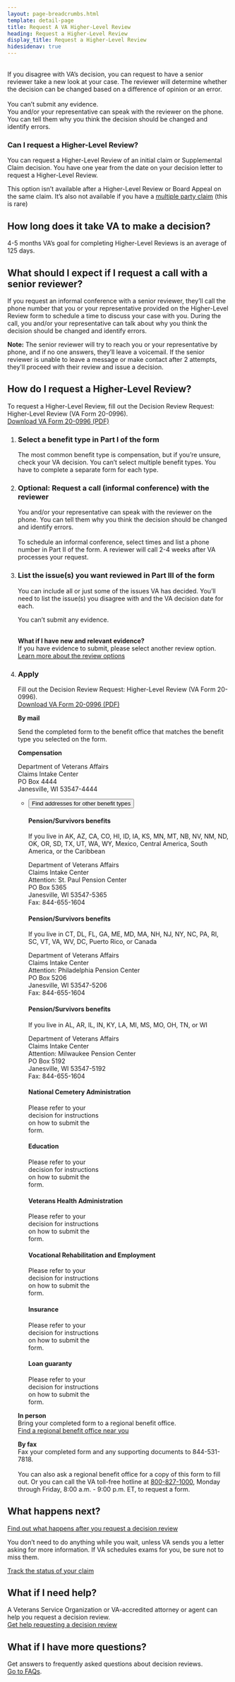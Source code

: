 ```yaml
---
layout: page-breadcrumbs.html
template: detail-page
title: Request A VA Higher-Level Review
heading: Request a Higher-Level Review
display_title: Request a Higher-Level Review
hidesidenav: true
---
```

<br>
<div itemprop="description" class="va-introtext">
If you disagree with VA’s decision, you can request to have a senior reviewer take a new look at your case. The reviewer will determine whether the decision can be changed based on a difference of opinion or an error.
</div>
<br>
<div class ="vads-u-display--flex vads-u-margin-y--1">
  <div class="vads-u-flex--auto">
    <span class="heading-level-3 vads-u-margin-right--1p5"><i class="fas fa-ban"></i></span>
  </div>
  <div class="vads-u-flex--1">
      You can’t submit any evidence.
  </div>
</div>
<div class ="vads-u-display--flex vads-u-margin-y--1">
  <div class="vads-u-flex--auto">
    <span class="heading-level-3 vads-u-margin-right--1p5"><i class="fas fa-phone"></i></span>
  </div>
  <div class="vads-u-flex--1">
    You and/or your representative can speak with the reviewer on the phone. You can tell them why you think the decision should be changed and identify errors.
  </div>
</div>

<div class="feature" markdown="0">

### Can I request a Higher-Level Review?

You can request a Higher-Level Review of an initial claim or Supplemental Claim decision. You have one year from the date on your decision letter to request a Higher-Level Review. <br>

This option isn’t available after a Higher-Level Review or Board Appeal on the same claim. It’s also not available if you have a [multiple party claim](/decision-reviews/multiple-party-claims/) (this is rare)
</div>

## How long does it take VA to make a decision?
<div class="card information">
  <span class="number"><span class="heading-level-3"><i class="far fa-clock vads-u-margin-right--1p5"></i>4-5 months</span></span>
  <span class="description">VA’s goal for completing Higher-Level Reviews is an average of 125 days.</span>
</div>

## What should I expect if I request a call with a senior reviewer?

If you request an informal conference with a senior reviewer, they’ll call the phone number that you or your representative provided on the Higher-Level Review form to schedule a time to discuss your case with you. During the call, you and/or your representative can talk about why you think the decision should be changed and identify errors.

**Note:** The senior reviewer will try to reach you or your representative by phone, and if no one answers, they’ll leave a voicemail. If the senior reviewer is unable to leave a message or make contact after 2 attempts, they'll proceed with their review and issue a decision.

## How do I request a Higher-Level Review?

To request a Higher-Level Review, fill out the Decision Review Request: Higher-Level Review (VA Form 20-0996). <br>
<a href="/decision-reviews/forms/higher-level-review-20-0996.pdf">Download VA Form 20-0996 (PDF)</a>

<ol class="process">
<li class="process-step list-one">

### Select a benefit type in Part I of the form
The most common benefit type is compensation, but if you’re unsure, check your VA decision. You can’t select multiple benefit types. You have to complete a separate form for each type.

</li>

<li class="process-step list-two">

### Optional: Request a call (informal conference) with the reviewer
<div class ="vads-u-display--flex vads-u-margin-y--1">
  <div class="vads-u-flex--auto">
    <span class="heading-level-3 vads-u-margin-right--1p5"><i class="fas fa-phone"></i></span>
  </div>
  <div class="vads-u-flex--1">
      You and/or your representative can speak with the reviewer on the phone. You can tell them why you think the decision should be changed and identify errors.
  </div>
</div>
<br>
To schedule an informal conference, select times and list a phone number in Part II of the form. A reviewer will call 2-4 weeks after VA processes your request.

</li>

<li class="process-step list-three">

### List the issue(s) you want reviewed in Part III of the form

You can include all or just some of the issues VA has decided. You’ll need to list the issue(s) you disagree with and the VA decision date for each.

[comment]: <> (Cannot find Font Awesome 5 icon to match no copy icon in markup)
<div class ="vads-u-display--flex vads-u-margin-y--1">
  <div class="vads-u-flex--auto">
    <span class="heading-level-3 vads-u-margin-right--1p5"><i class="fas fa-ban"></i></span>
  </div>
  <div class="vads-u-flex--1">
     You can’t submit any evidence.
  </div>
</div>
<br>

**What if I have new and relevant evidence?**
<br>
If you have evidence to submit, please select another review option.
<br>
[Learn more about the review options](/decision-reviews/)
</li>

<li class="process-step list-four">

### Apply

Fill out the Decision Review Request: Higher-Level Review (VA Form 20-0996). <br>
<a href="/decision-reviews/forms/higher-level-review-20-0996.pdf">Download VA Form 20-0996 (PDF)</a>

**By mail**

Send the completed form to the benefit office that matches the benefit type you selected on the form.

<b>Compensation</b>
<p class="va-address-block">
Department of Veterans Affairs<br>
Claims Intake Center<br>
PO Box 4444<br>
Janesville, WI 53547-4444<br>

</p>

<ul class="usa-accordion process-accordion">
  <li>
  <button class="usa-button-unstyled usa-accordion-button"
    aria-controls="VA-other-benefit-addresses">Find addresses for other benefit types</button>
    <div id="VA-other-benefit-addresses" class="usa-accordion-content" >

<div class="vads-l-row medium-screen:vads-u-margin-x--neg2">
  <div class="vads-l-col--12 medium-screen:vads-l-col--6 medium-screen:vads-u-padding-x--2">
    <h4>Pension/Survivors benefits</h4>
      <p>If you live in AK, AZ, CA, CO, HI, ID, IA, KS, MN, MT, NB, NV, NM, ND, OK, OR, SD, TX,
      UT, WA, WY, Mexico, Central America, South America, or the Caribbean</p>
      <p class="va-address-block">
        Department of Veterans Affairs<br>
        Claims Intake Center<br>
        Attention: St. Paul Pension Center <br>
        PO Box 5365<br>
        Janesville, WI 53547-5365<br>
        Fax: 844-655-1604<br>
      </p>
  </div>

  <div class="vads-l-col--12 medium-screen:vads-l-col--6 medium-screen:vads-u-padding-x--2">
    <h4>Pension/Survivors benefits</h4>
      <p>If you live in CT, DL, FL, GA, ME, MD, MA, NH, NJ, NY, NC, PA, RI, SC, VT, VA, WV, DC, Puerto Rico, or Canada</p>
      <p class="va-address-block">
        Department of Veterans Affairs<br>
        Claims Intake Center<br>
        Attention: Philadelphia Pension Center<br>
        PO Box 5206<br>
        Janesville, WI 53547-5206<br>
        Fax: 844-655-1604<br>
      </p>
  </div>

  <div class="vads-l-col--12 medium-screen:vads-l-col--6 medium-screen:vads-u-padding-x--2">
    <h4>Pension/Survivors benefits</h4>
      <p>If you live in AL, AR, IL, IN, KY, LA, MI, MS, MO, OH, TN, or WI</p>
      <p class="va-address-block">
        Department of Veterans Affairs<br>
        Claims Intake Center<br>
        Attention: Milwaukee Pension Center<br>
        PO Box 5192<br>
        Janesville, WI 53547-5192<br>
        Fax: 844-655-1604<br>
      </p>
  </div>

  <div class="vads-l-col--12 medium-screen:vads-l-col--6 medium-screen:vads-u-padding-x--2">
    <h4>National Cemetery Administration</h4>
      <p class="va-address-block">
Please refer to your<br>
decision for instructions<br>
on how to submit the<br>
form.<br>
      </p>
  </div>

  <div class="vads-l-col--12 medium-screen:vads-l-col--6 medium-screen:vads-u-padding-x--2">
    <h4>Education</h4>
      <p class="va-address-block">
Please refer to your<br>
decision for instructions<br>
on how to submit the<br>
form.<br>
      </p>
  </div>

  <div class="vads-l-col--12 medium-screen:vads-l-col--6 medium-screen:vads-u-padding-x--2">
    <h4>Veterans Health Administration</h4>
      <p class="va-address-block">
Please refer to your<br>
decision for instructions<br>
on how to submit the<br>
form.<br>
      </p>
  </div>

  <div class="vads-l-col--12 medium-screen:vads-l-col--6 medium-screen:vads-u-padding-x--2">
    <h4>Vocational Rehabilitation and Employment</h4>
      <p class="va-address-block">
Please refer to your<br>
decision for instructions<br>
on how to submit the<br>
form.<br>
      </p>
  </div>


  <div class="vads-l-col--12 medium-screen:vads-l-col--6 medium-screen:vads-u-padding-x--2">
    <h4>Insurance</h4>
      <p class="va-address-block">
Please refer to your<br>
decision for instructions<br>
on how to submit the<br>
form.<br>
      </p>
  </div>

  <div class="vads-l-col--12 medium-screen:vads-l-col--6 medium-screen:vads-u-padding-x--2">
    <h4>Loan guaranty</h4>
      <p class="va-address-block">
Please refer to your<br>
decision for instructions<br>
on how to submit the<br>
form.<br>
      </p>
  </div>

</div>
    </div>
    </li>
</ul>

**In person**
<br>
Bring your completed form to a regional benefit office.
<br>
[Find a regional benefit office near you](/find-locations/)
<br>

**By fax**
<br>
Fax your completed form and any supporting documents to 844-531-7818.
<br>
<br>
You can also ask a regional benefit office for a copy of this form to fill out. Or you can call the VA toll-free hotline at <a href="tel:+18008271000">800-827-1000</a>, Monday through Friday, 8:00 a.m. - 9:00 p.m. ET, to request a form.
</li>
</ol>


## What happens next?
[Find out what happens after you request a decision review](/decision-reviews/after-you-request-review/) <br>

You don’t need to do anything while you wait, unless VA sends you a letter asking for more information. If VA schedules exams for you, be sure not to miss them.

<a href="/claim-or-appeal-status/" class="usa-button-primary">Track the status of your claim </a>

## What if I need help?
A Veterans Service Organization or VA-accredited attorney or agent can help you request a decision review. <br>
[Get help requesting a decision review](/decision-reviews/get-help-with-review-request/)

## What if I have more questions?
Get answers to frequently asked questions about decision reviews. <br>
[Go to FAQs](/decision-reviews/faq/).
